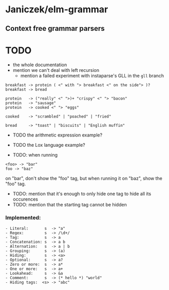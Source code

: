 # Janiczek/elm-grammar

## Context free grammar parsers

# TODO

* the whole documentation
* mention we can't deal with left recursion
  * mention a failed experiment with instaparse's GLL in the `gll` branch

```
breakfast -> protein ( <" with "> breakfast <" on the side"> )?
breakfast -> bread

protein   -> ("really" <" ">)+ "crispy" <" "> "bacon"
protein   -> "sausage"
protein   -> cooked <" "> "eggs" 

cooked    -> "scrambled" | "poached" | "fried"

bread     -> "toast" | "biscuits" | "English muffin" 
```

* TODO the arithmetic expression example?
* TODO the Lox language example?

* TODO: when running
```
<foo> -> "bar"
foo -> "baz"
```
on "bar", don't show the "foo" tag, but when running it on "baz", show the "foo" tag.

* TODO: mention that it's enough to only hide one tag to hide all its occurences
* TODO: mention that the starting tag cannot be hidden

### Implemented:

```
- Literal:       s  -> "a"
- Regex:         s  -> /\d+/
- Tag:           s  -> a
- Concatenation: s  -> a b
- Alternation:   s  -> a | b
- Grouping:      s  -> (a)
- Hiding:        s  -> <a>
- Optional:      s  -> a?
- Zero or more:  s  -> a*
- One or more:   s  -> a+
- Lookahead:     s  -> &a
- Comment:       s  -> (* hello *) "world"
- Hiding tags:  <s> -> "abc"
```
